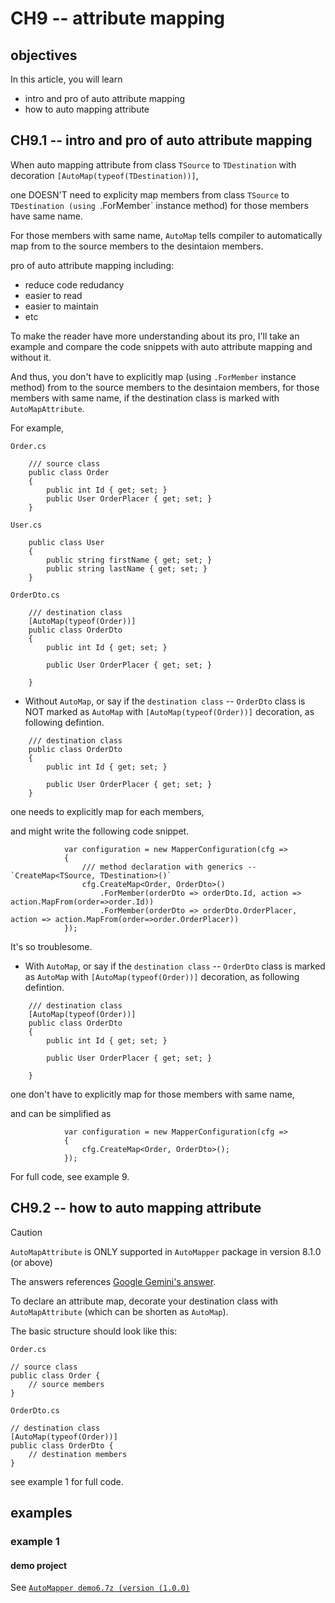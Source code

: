 # CH9 -- attribute mapping
## objectives
In this article, you will learn 

+ intro and pro of auto attribute mapping
+ how to auto mapping attribute

## CH9.1 -- intro and pro of auto attribute mapping
When auto mapping attribute from class `TSource` to `TDestination` with decoration `[AutoMap(typeof(TDestination))]`,

one DOESN'T need to explicity map members from class `TSource` to `TDestination (using `.ForMember` instance method) for those members have same name.

For those members with same name, `AutoMap` tells compiler to automatically map from to the source members to the desintaion members.

pro of auto attribute mapping including:

+ reduce code redudancy
+ easier to read
+ easier to maintain
+ etc

To make the reader have more understanding about its pro, I'll take an example and compare the code snippets with auto attribute mapping and without it.


And thus, you don't have to explicitly map (using `.ForMember` instance method) from to the source members to the desintaion members, for those members with same name, if the destination class is marked with `AutoMapAttribute`.

For example,

`Order.cs`

```
    /// source class
    public class Order
    {
        public int Id { get; set; }
        public User OrderPlacer { get; set; }
    }
```

`User.cs`

```
    public class User
    {
        public string firstName { get; set; }
        public string lastName { get; set; }
    }
```

`OrderDto.cs`

```
    /// destination class
    [AutoMap(typeof(Order))]
    public class OrderDto
    {
        public int Id { get; set; }

        public User OrderPlacer { get; set; }

    }
```

+ Without `AutoMap`, or say if the `destination class` -- `OrderDto` class is NOT marked as `AutoMap` with `[AutoMap(typeof(Order))]` decoration, as following defintion.

```
    /// destination class
    public class OrderDto
    {
        public int Id { get; set; }

        public User OrderPlacer { get; set; }
    }
```

one needs to explicitly map for each members,

and might write the following code snippet.

```
            var configuration = new MapperConfiguration(cfg =>
            {
                /// method declaration with generics -- `CreateMap<TSource, TDestination>()`
                cfg.CreateMap<Order, OrderDto>()
                    .ForMember(orderDto => orderDto.Id, action => action.MapFrom(order=>order.Id))
                    .ForMember(orderDto => orderDto.OrderPlacer, action => action.MapFrom(order=>order.OrderPlacer))
            });
```

It's so troublesome.

+ With `AutoMap`, or say if the `destination class` -- `OrderDto` class is marked as `AutoMap` with `[AutoMap(typeof(Order))]` decoration, as following defintion.

```
    /// destination class
    [AutoMap(typeof(Order))]
    public class OrderDto
    {
        public int Id { get; set; }

        public User OrderPlacer { get; set; }

    }
```

one don't have to explicitly map for those members with same name,

and can be simplified as

```
            var configuration = new MapperConfiguration(cfg =>
            {
                cfg.CreateMap<Order, OrderDto>();
            });
```

For full code, see example 9.


## CH9.2 -- how to auto mapping attribute
> [!CAUTION]
> `AutoMapAttribute` is ONLY supported in `AutoMapper` package in version 8.1.0 (or above)
>
> The answers references [Google Gemini's answer](https://g.co/gemini/share/f56e364f1cae).

To declare an attribute map, decorate your destination class with `AutoMapAttribute` (which can be shorten as `AutoMap`).

The basic structure should look like this:

`Order.cs`

```
// source class
public class Order {
    // source members
}
```

`OrderDto.cs`

```
// destination class
[AutoMap(typeof(Order))]
public class OrderDto {
    // destination members
}
```

see example 1 for full code.

## examples
### example 1
#### demo project
See [`AutoMapper demo6.7z (version (1.0.0)`](https://github.com/40843245/CSharp-Demo-Project/blob/main/AutoMapper/AutoMapper%20demo6/1.0.0/AutoMapper%20demo6.7z)
